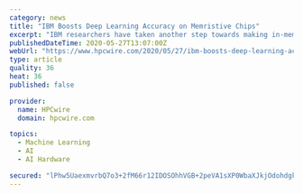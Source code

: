 ```yaml
---
category: news
title: "IBM Boosts Deep Learning Accuracy on Memristive Chips"
excerpt: "IBM researchers have taken another step towards making in-memory computing based on phase change (PCM) memory devices a reality. Papers in Nature and"
publishedDateTime: 2020-05-27T13:07:00Z
webUrl: "https://www.hpcwire.com/2020/05/27/ibm-boosts-deep-learning-accuracy-on-memristive-chips/"
type: article
quality: 36
heat: 36
published: false

provider:
  name: HPCwire
  domain: hpcwire.com

topics:
  - Machine Learning
  - AI
  - AI Hardware

secured: "lPhw5UaexmvrbQ7o3+2fM66r12IDOSOhhVGB+2peVA1sXP0WbaXJkjOdohdgkdbu5cDiOCADTjHFGnDHsfoS9ntX9J4TJL2e1YmP8b1oeJgszmlAguHBaBFzxs4H1sk/pzfrVNYMlLlxisDAzmuDU7ERQdr6MsnTmrHTv+GqN1FyfZc6Tn5jJNKeQW2+ZdBD3eZxBgZNqD4VZrqnEaCA0P48hG4t2JIH1p2z3tkOVYBspFUO+Xnzj/ejYZcXdV3PELnnKNpXiubIDOtUpHRisJFhulH3AA1i3nXvw5Q8c4dWQ1DyBn0xiwBpM7Q9XrofW1rXtIhqkwPj+6LnAoaiVkheSSdkmUjtX1DHHO2JdYCxCfsJiI/HZu3baqCdDLAtu6jXrpq47D9XyPy0axw0pf0I0FbWV6gTndlH7yVMEVC/o2S/fEC2hkaj0N9FTv+0Cveh/AcGKsn6ruibx2Rh+c2BMsXi3HYJu7eLtKqBnD4=;nqIpb9qOtzVmz175UsBFHw=="
---
```


